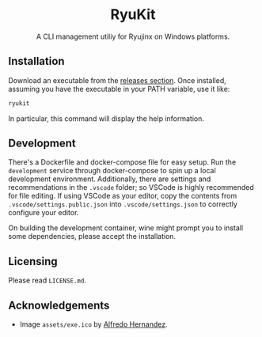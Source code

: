 <div align="center">
    <h1>RyuKit</h1>
    <p>A CLI management utiliy for Ryujinx on Windows platforms.</p>
</div>

## Installation

Download an executable from the
[releases section](https://github.com/A-2-4-8-5-10-9-7-3-6-1/ryukit/releases).
Once installed, assuming you have the executable in your PATH variable, use it
like:

```sh
ryukit
```

In particular, this command will display the help information.

## Development

There's a Dockerfile and docker-compose file for easy setup. Run the
`development` service through docker-compose to spin up a local development
environment. Additionally, there are settings and recommendations in the
`.vscode` folder; so VSCode is highly recommended for file editing. If using
VSCode as your editor, copy the contents from `.vscode/settings.public.json`
into `.vscode/settings.json` to correctly configure your editor.

On building the development container, wine might prompt you to install some
dependencies, please accept the installation.

## Licensing

Please read `LICENSE.md`.

## Acknowledgements

- Image `assets/exe.ico` by [Alfredo Hernandez](https://www.alfredocreates.com).
